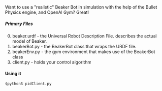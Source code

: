 Want to use a "realistic" Beaker Bot in simulation with the help of the Bullet Physics engine,
and OpenAI Gym? Great!

##### Primary Files

0. beaker.urdf - the Universal Robot Description File. describes the actual model of Beaker.
0. beakerBot.py - the BeakerBot class that wraps the URDF file.
0. beakerEnv.py - the gym environment that makes use of the BeakerBot class
0. client.py - holds your control algorithm

#### Using it

```
$python3 pidClient.py
```